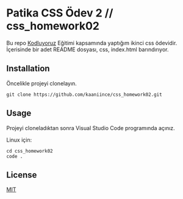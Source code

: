 # Patika CSS Ödev 2 // css_homework02

Bu repo [Kodluyoruz](https://www.kodluyoruz.org/) Eğitimi kapsamında yaptığım ikinci css ödevidir. İçerisinde bir adet README dosyası, css, index.html barındırıyor.

## Installation

Öncelikle projeyi clonelayın.

```
git clone https://github.com/kaaniince/css_homework02.git
```

## Usage

Projeyi cloneladıktan sonra Visual Studio Code programında açınız.

Linux için:

```
cd css_homework02
code .
```

## License

[MIT](https://choosealicense.com/licenses/mit/)
